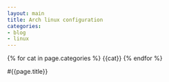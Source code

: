 ```yaml
---
layout: main
title: Arch linux configuration 
categories: 
- blog
- linux
---
```


{% for cat in page.categories %}
	{{cat}}
{% endfor %}

#{{page.title}}
